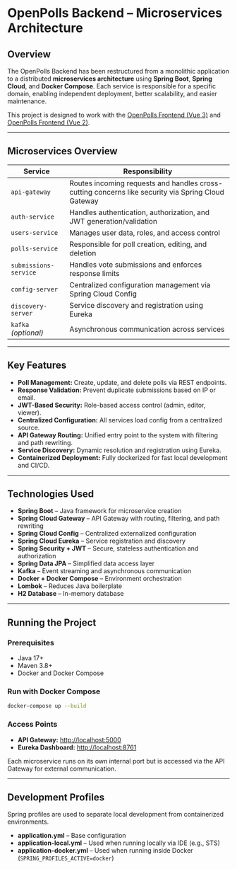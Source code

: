 # OpenPolls Backend – Microservices Architecture

## Overview

The OpenPolls Backend has been restructured from a monolithic application to a distributed **microservices architecture** using **Spring Boot**, **Spring Cloud**, and **Docker Compose**. Each service is responsible for a specific domain, enabling independent deployment, better scalability, and easier maintenance.

This project is designed to work with the [OpenPolls Frontend (Vue 3)](https://github.com/franciscojuane/openpolls-frontend-vue3) and [OpenPolls Frontend (Vue 2)](https://github.com/franciscojuane/openpolls-frontend).

---

## Microservices Overview

| Service               | Responsibility                                          |
|-----------------------|----------------------------------------------------------|
| `api-gateway`         | Routes incoming requests and handles cross-cutting concerns like security via Spring Cloud Gateway |
| `auth-service`        | Handles authentication, authorization, and JWT generation/validation |
| `users-service`       | Manages user data, roles, and access control             |
| `polls-service`       | Responsible for poll creation, editing, and deletion     |
| `submissions-service` | Handles vote submissions and enforces response limits    |
| `config-server`       | Centralized configuration management via Spring Cloud Config |
| `discovery-server`    | Service discovery and registration using Eureka          |
| `kafka` *(optional)*  | Asynchronous communication across services               |

---

## Key Features

- **Poll Management:** Create, update, and delete polls via REST endpoints.
- **Response Validation:** Prevent duplicate submissions based on IP or email.
- **JWT-Based Security:** Role-based access control (admin, editor, viewer).
- **Centralized Configuration:** All services load config from a centralized source.
- **API Gateway Routing:** Unified entry point to the system with filtering and path rewriting.
- **Service Discovery:** Dynamic resolution and registration using Eureka.
- **Containerized Deployment:** Fully dockerized for fast local development and CI/CD.

---

## Technologies Used

- **Spring Boot** – Java framework for microservice creation
- **Spring Cloud Gateway** – API Gateway with routing, filtering, and path rewriting
- **Spring Cloud Config** – Centralized externalized configuration
- **Spring Cloud Eureka** – Service registration and discovery
- **Spring Security + JWT** – Secure, stateless authentication and authorization
- **Spring Data JPA** – Simplified data access layer
- **Kafka** – Event streaming and asynchronous communication
- **Docker + Docker Compose** – Environment orchestration
- **Lombok** – Reduces Java boilerplate
- **H2 Database** – In-memory database

---

## Running the Project

### Prerequisites

- Java 17+
- Maven 3.8+
- Docker and Docker Compose

### Run with Docker Compose

```bash
docker-compose up --build
```

### Access Points

- **API Gateway:** [http://localhost:5000](http://localhost:5000)
- **Eureka Dashboard:** [http://localhost:8761](http://localhost:8761)

Each microservice runs on its own internal port but is accessed via the API Gateway for external communication.

---

## Development Profiles

Spring profiles are used to separate local development from containerized environments.

- **application.yml** – Base configuration
- **application-local.yml** – Used when running locally via IDE (e.g., STS)
- **application-docker.yml** – Used when running inside Docker (`SPRING_PROFILES_ACTIVE=docker`)
